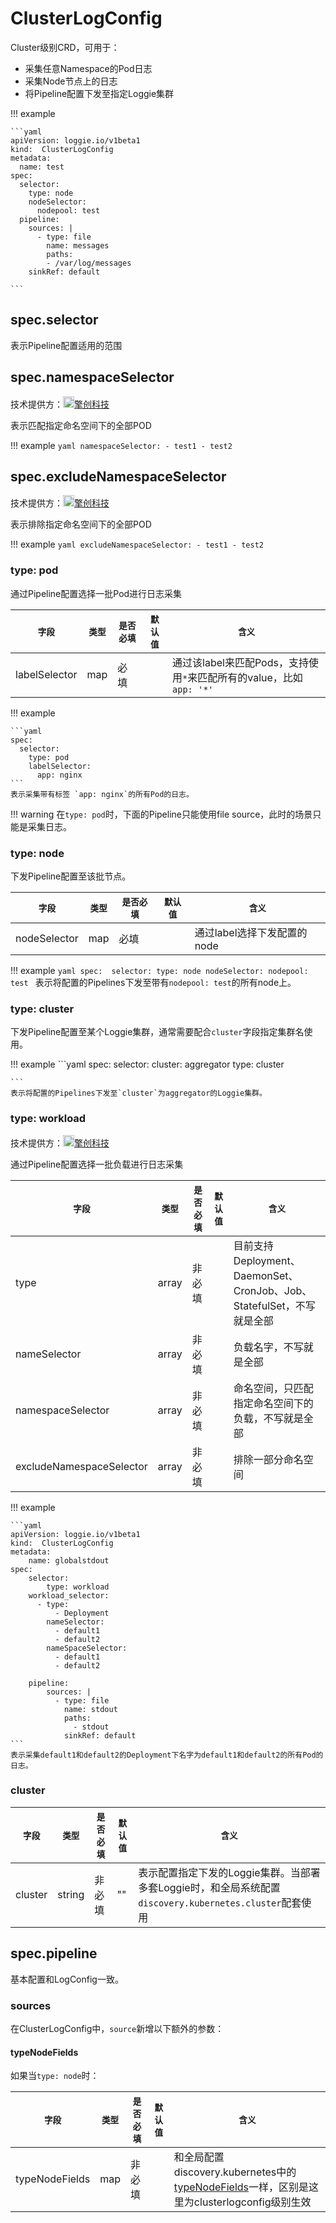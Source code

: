 # ClusterLogConfig

Cluster级别CRD，可用于：

- 采集任意Namespace的Pod日志
- 采集Node节点上的日志
- 将Pipeline配置下发至指定Loggie集群

!!! example

    ```yaml
    apiVersion: loggie.io/v1beta1
    kind:  ClusterLogConfig
    metadata:
      name: test
    spec:
      selector:
        type: node
        nodeSelector:
          nodepool: test
      pipeline:
        sources: |
          - type: file
            name: messages
            paths:
            - /var/log/messages
        sinkRef: default

    ```

## spec.selector
表示Pipeline配置适用的范围


## spec.namespaceSelector
技术提供方：[<img src="https://www.eoitek.com/static/image/eoiicon.ico" height="18px"/>擎创科技](https://www.eoitek.com/)

表示匹配指定命名空间下的全部POD

  !!! example
    ```yaml
      namespaceSelector:
      - test1
      - test2
    ```

## spec.excludeNamespaceSelector
技术提供方：[<img src="https://www.eoitek.com/static/image/eoiicon.ico" height="18px"/>擎创科技](https://www.eoitek.com/)

表示排除指定命名空间下的全部POD

!!! example
    ```yaml
      excludeNamespaceSelector:
      - test1
      - test2
    ```

### type: pod
通过Pipeline配置选择一批Pod进行日志采集

|    `字段`   |    `类型`    |  `是否必填`  |  `默认值`  |  `含义`  |
| ---------- | ----------- | ----------- | --------- | -------- |
| labelSelector | map  |    必填    |      | 通过该label来匹配Pods，支持使用`*`来匹配所有的value，比如`app: '*'` |


!!! example

    ```yaml
    spec: 
      selector:
        type: pod
        labelSelector:
          app: nginx
    ```
    表示采集带有标签 `app: nginx`的所有Pod的日志。

!!! warning
    在`type: pod`时，下面的Pipeline只能使用file source，此时的场景只能是采集日志。

### type: node
下发Pipeline配置至该批节点。

|    `字段`   |    `类型`    |  `是否必填`  |  `默认值`  |  `含义`  |
| ---------- | ----------- | ----------- | --------- | -------- |
| nodeSelector | map  |    必填    |      | 通过label选择下发配置的node |


!!! example 
    ```yaml
    spec: 
      selector:
        type: node
        nodeSelector:
          nodepool: test
    ```
    表示将配置的Pipelines下发至带有`nodepool: test`的所有node上。

### type: cluster
下发Pipeline配置至某个Loggie集群，通常需要配合`cluster`字段指定集群名使用。  

!!! example 
    ```yaml
    spec:
      selector:
        cluster: aggregator
        type: cluster
          
    ```
    表示将配置的Pipelines下发至`cluster`为aggregator的Loggie集群。

### type: workload

技术提供方：[<img src="https://www.eoitek.com/static/image/eoiicon.ico" height="18px"/>擎创科技](https://www.eoitek.com/)

通过Pipeline配置选择一批负载进行日志采集

| `字段` | `类型`  | `是否必填` |  `默认值`  | `含义`                                                    |
|------|-------|--------| --------- |---------------------------------------------------------|
| type | array | 非必填    |      | 目前支持Deployment、DaemonSet、CronJob、Job、StatefulSet，不写就是全部 |
| nameSelector | array | 非必填    |      | 负载名字，不写就是全部                                             |
| namespaceSelector | array | 非必填    |      | 命名空间，只匹配指定命名空间下的负载，不写就是全部                               |
| excludeNamespaceSelector | array   | 非必填     |      | 排除一部分命名空间                                               |


!!! example

    ```yaml
    apiVersion: loggie.io/v1beta1
    kind:  ClusterLogConfig
    metadata:
        name: globalstdout
    spec:
        selector:
            type: workload
        workload_selector:
          - type:
              - Deployment
            nameSelector:
              - default1
              - default2
            nameSpaceSelector:
              - default1
              - default2

        pipeline:
            sources: |
              - type: file
                name: stdout
                paths:
                  - stdout
                sinkRef: default
    ```
    表示采集default1和default2的Deployment下名字为default1和default2的所有Pod的日志。


### cluster

|    `字段`   |    `类型`    |  `是否必填`  |  `默认值`  |  `含义`  |
| ---------- | ----------- | ----------- | --------- | -------- |
| cluster | string  |    非必填    |  ""    | 表示配置指定下发的Loggie集群。当部署多套Loggie时，和全局系统配置`discovery.kubernetes.cluster`配套使用 |



## spec.pipeline

基本配置和LogConfig一致。

### sources
在ClusterLogConfig中，`source`新增以下额外的参数：

#### typeNodeFields
如果当`type: node`时：

|    `字段`   |    `类型`    |  `是否必填`  |  `默认值`  |  `含义`  |
| ---------- | ----------- | ----------- | --------- | -------- |
| typeNodeFields | map  |    非必填    |      | 和全局配置discovery.kubernetes中的[typeNodeFields](../../global/discovery.md#typenodefields支持的变量)一样，区别是这里为clusterlogconfig级别生效 |


